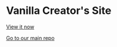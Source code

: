 # Vanilla Creator's Site

[View it now](https://vanillacreator.plus)

[Go to our main repo](https://github.com/VanillaCreator/VanillaCreator)
